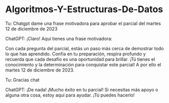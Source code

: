 # Algoritmos-Y-Estructuras-De-Datos

Tu:
Chatgpt dame una frase motivadora para aprobar el parcial del martes 12 de diciembre de 2023


ChatGPT:
¡Claro! Aquí tienes una frase motivadora:

Con cada pregunta del parcial, estás un paso más cerca de demostrar todo lo que has aprendido. 
Confía en tu preparación, respira profundo y recuerda que cada desafío es una oportunidad para brillar. 
¡Tú tienes el conocimiento y la determinación para conquistar este parcial! A por ello el martes 12 de diciembre de 2023.

Tu:
Gracias chat

ChatGPT:
¡De nada! ¡Mucho éxito en tu parcial! Si necesitas más apoyo o alguna otra cosa, estoy aquí para ayudar. ¡Tú puedes hacerlo!
